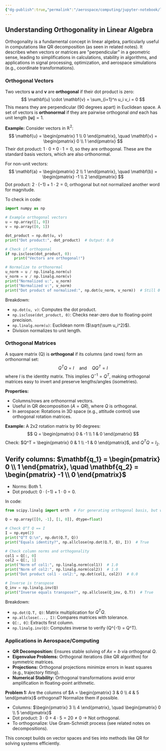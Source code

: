 ```yaml
---
{"dg-publish":true,"permalink":"/aerospace/computing/jupyter-notebook/linear-algebra-stuffs/orthogonal/","noteIcon":"","created":"2025-10-09T12:33:56.847-04:00"}
---
```



## Understanding Orthogonality in Linear Algebra

Orthogonality is a fundamental concept in linear algebra, particularly useful in computations like QR decomposition (as seen in related notes). It describes when vectors or matrices are "perpendicular" in a geometric sense, leading to simplifications in calculations, stability in algorithms, and applications in signal processing, optimization, and aerospace simulations (e.g., coordinate transformations).

### Orthogonal Vectors
Two vectors $\mathbf{u}$ and $\mathbf{v}$ are **orthogonal** if their dot product is zero:
$$
\mathbf{u} \cdot \mathbf{v} = \sum_{i=1}^n u_i v_i = 0
$$
This means they are perpendicular (90 degrees apart) in Euclidean space. A set of vectors is **orthonormal** if they are pairwise orthogonal *and* each has unit length $\|\mathbf{u}\| = 1$.

**Example:** Consider vectors in $\mathbb{R}^2$:
$$
\mathbf{u} = \begin{pmatrix} 1 \\ 0 \end{pmatrix}, \quad \mathbf{v} = \begin{pmatrix} 0 \\ 1 \end{pmatrix}
$$
Their dot product: $1 \cdot 0 + 0 \cdot 1 = 0$, so they are orthogonal. These are the standard basis vectors, which are also orthonormal.

For non-unit vectors:
$$
\mathbf{a} = \begin{pmatrix} 2 \\ 1 \end{pmatrix}, \quad \mathbf{b} = \begin{pmatrix} -1 \\ 2 \end{pmatrix}
$$
Dot product: $2 \cdot (-1) + 1 \cdot 2 = 0$, orthogonal but not normalized another word for magnitude.

To check in code:

```python
import numpy as np

# Example orthogonal vectors
u = np.array([1, 0])
v = np.array([0, 1])

dot_product = np.dot(u, v)
print("Dot product:", dot_product)  # Output: 0.0

# Check if orthogonal
if np.isclose(dot_product, 0):
    print("Vectors are orthogonal!")

# Normalize to orthonormal
u_norm = u / np.linalg.norm(u)
v_norm = v / np.linalg.norm(v)
print("Normalized u:", u_norm)
print("Normalized v:", v_norm)
print("Dot product of normalized:", np.dot(u_norm, v_norm))  # Still 0
```

Breakdown:
- `np.dot(u, v)`: Computes the dot product.
- `np.isclose(dot_product, 0)`: Checks near-zero due to floating-point precision.
- `np.linalg.norm(u)`: Euclidean norm ($\sqrt{\sum u_i^2}$).
- Division normalizes to unit length.

### Orthogonal Matrices
A square matrix \(Q\) is **orthogonal** if its columns (and rows) form an orthonormal set:
$$
Q^T Q = I \quad \text{and} \quad Q Q^T = I
$$
where $I$ is the identity matrix. This implies $Q^{-1} = Q^T$, making orthogonal matrices easy to invert and preserve lengths/angles (isometries).

**Properties:**
- Columns/rows are orthonormal vectors.
- Useful in QR decomposition ($A = QR$), where $Q$ is orthogonal.
- In aerospace: Rotations in 3D space (e.g., attitude control) use orthogonal rotation matrices.

**Example:** A 2x2 rotation matrix by 90 degrees:
$$
Q = \begin{pmatrix} 0 & -1 \\ 1 & 0 \end{pmatrix}
$$
Check: $Q^T = \begin{pmatrix} 0 & 1 \\ -1 & 0 \end{pmatrix}$, and $Q^T Q = I_2$.


Verify columns: 
$\mathbf{q_1} = \begin{pmatrix} 0 \\ 1 \end{pmatrix}, \quad \mathbf{q_2} = \begin{pmatrix} -1 \\ 0 \end{pmatrix}$
- 
- Norms: Both 1.
- Dot product: $0 \cdot (-1) + 1 \cdot 0 = 0$.

In code:

```python
from scipy.linalg import orth  # For generating orthogonal basis, but we'll verify manually

Q = np.array([[0, -1], [1, 0]], dtype=float)

# Check Q^T Q == I
I = np.eye(2)
print("Q^T Q:\n", np.dot(Q.T, Q))
print("Equals identity?", np.allclose(np.dot(Q.T, Q), I))  # True

# Check column norms and orthogonality
col1 = Q[:, 0]
col2 = Q[:, 1]
print("Norm of col1:", np.linalg.norm(col1))  # 1.0
print("Norm of col2:", np.linalg.norm(col2))  # 1.0
print("Dot product col1 · col2:", np.dot(col1, col2))  # 0.0

# Inverse is transpose
Q_inv = np.linalg.inv(Q)
print("Inverse equals transpose?", np.allclose(Q_inv, Q.T))  # True
```

Breakdown:
- `np.dot(Q.T, Q)`: Matrix multiplication for $Q^T Q$.
- `np.allclose(..., I)`: Compares matrices with tolerance.
- `Q[:, 0]`: Extracts first column.
- `np.linalg.inv(Q)`: Computes inverse to verify \(Q^{-1} = Q^T\).

### Applications in Aerospace/Computing
- **QR Decomposition:** Ensures stable solving of $Ax = b$ via orthogonal $Q$.
- **Eigenvalue Problems:** Orthogonal iterations (like QR algorithm) for symmetric matrices.
- **Projections:** Orthogonal projections minimize errors in least squares (e.g., trajectory fitting).
- **Numerical Stability:** Orthogonal transformations avoid error amplification in floating-point arithmetic.

**Problem 1:** Are the columns of $A = \begin{pmatrix} 3 & 0 \\ 4 & 5 \end{pmatrix}$ orthogonal? Normalize them if possible.
- Columns: $\begin{pmatrix} 3 \\ 4 \end{pmatrix}, \quad \begin{pmatrix} 0 \\ 5 \end{pmatrix}$
- Dot product: $3\cdot0 + 4\cdot5 = 20 \neq 0$ → Not orthogonal.
- To orthogonalize: Use Gram-Schmidt process (see related notes on decompositions).

This concept builds on vector spaces and ties into methods like QR for solving systems efficiently.